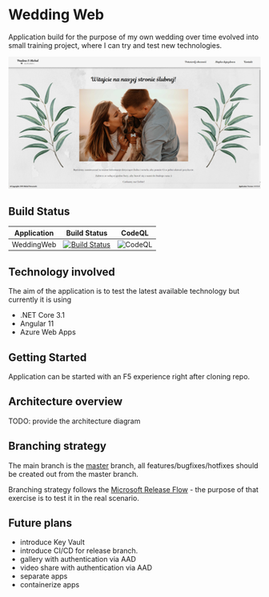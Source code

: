 # Wedding Web

Application build for the purpose of my own wedding over time evolved into small training project, where I can try and test new technologies.

![Wedding web main page](img/main_page_image.PNG)

## Build Status

| Application | Build Status | CodeQL |
|-------------|--------------|--------|
| WeddingWeb | [![Build Status](https://dev.azure.com/Boruc/WeddingWeb/_apis/build/status/Boruc04.WeddingWeb?branchName=master)](https://dev.azure.com/Boruc/WeddingWeb/_build/latest?definitionId=8&branchName=master) | ![CodeQL](https://github.com/Boruc04/WeddingWeb/workflows/CodeQL/badge.svg) |

## Technology involved

The aim of the application is to test the latest available technology but currently it is using

- .NET Core 3.1
- Angular 11
- Azure Web Apps

## Getting Started

Application can be started with an F5 experience right after cloning repo.

## Architecture overview

TODO: provide the architecture diagram

## Branching strategy

The main branch is the [master](https://github.com/Boruc04/WeddingWeb/tree/master) branch, all features/bugfixes/hotfixes should be created out from the master branch.

Branching strategy follows the [Microsoft Release Flow](https://docs.microsoft.com/azure/devops/learn/devops-at-microsoft/release-flow) - the purpose of that exercise is to test it in the real scenario.

## Future plans

- introduce Key Vault
- introduce CI/CD for release branch.
- gallery with authentication via AAD
- video share with authentication via AAD
- separate apps
- containerize apps
